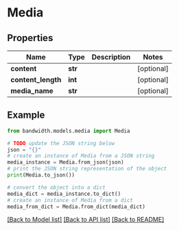 # Media


## Properties

Name | Type | Description | Notes
------------ | ------------- | ------------- | -------------
**content** | **str** |  | [optional] 
**content_length** | **int** |  | [optional] 
**media_name** | **str** |  | [optional] 

## Example

```python
from bandwidth.models.media import Media

# TODO update the JSON string below
json = "{}"
# create an instance of Media from a JSON string
media_instance = Media.from_json(json)
# print the JSON string representation of the object
print(Media.to_json())

# convert the object into a dict
media_dict = media_instance.to_dict()
# create an instance of Media from a dict
media_from_dict = Media.from_dict(media_dict)
```
[[Back to Model list]](../README.md#documentation-for-models) [[Back to API list]](../README.md#documentation-for-api-endpoints) [[Back to README]](../README.md)



